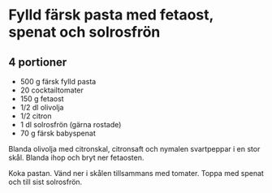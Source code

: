 # Fylld färsk pasta med fetaost, spenat och solrosfrön

## 4 portioner

- 500 g färsk fylld pasta
- 20 cocktailtomater
- 150 g fetaost
- 1/2 dl olivolja
- 1/2 citron
- 1 dl solrosfrön (gärna rostade)
- 70 g färsk babyspenat

Blanda olivolja med citronskal, citronsaft och nymalen svartpeppar i en stor skål. Blanda
ihop och bryt ner fetaosten.

Koka pastan. Vänd ner i skålen tillsammans med tomater. Toppa med spenat och till sist
solrosfrön.